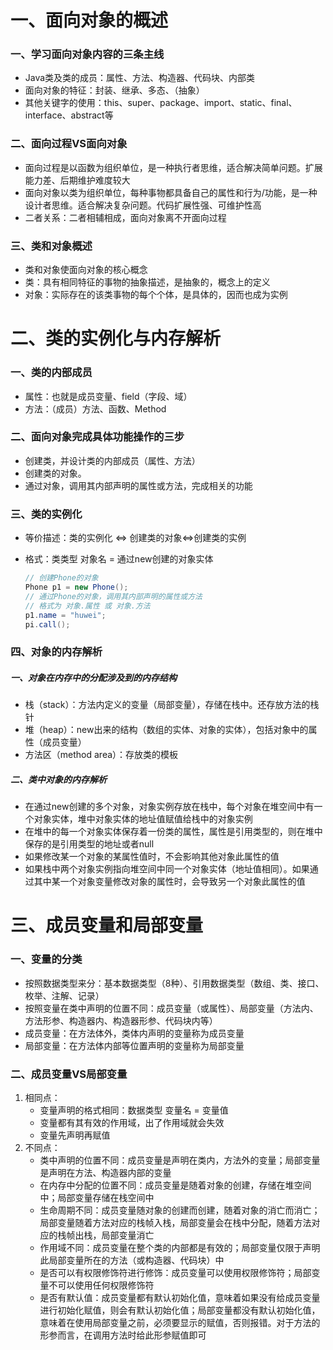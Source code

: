 # 一、面向对象的概述

### 一、学习面向对象内容的三条主线

- Java类及类的成员：属性、方法、构造器、代码块、内部类
- 面向对象的特征：封装、继承、多态、（抽象）
- 其他关键字的使用：this、super、package、import、static、final、interface、abstract等

### 二、面向过程VS面向对象

- 面向过程是以函数为组织单位，是一种执行者思维，适合解决简单问题。扩展能力差、后期维护难度较大
- 面向对象以类为组织单位，每种事物都具备自己的属性和行为/功能，是一种设计者思维。适合解决复杂问题。代码扩展性强、可维护性高
- 二者关系：二者相辅相成，面向对象离不开面向过程

### 三、类和对象概述

- 类和对象使面向对象的核心概念
- 类：具有相同特征的事物的抽象描述，是抽象的，概念上的定义
- 对象：实际存在的该类事物的每个个体，是具体的，因而也成为实例

# 二、类的实例化与内存解析

### 一、类的内部成员

- 属性：也就是成员变量、field（字段、域）
- 方法：（成员）方法、函数、Method

### 二、面向对象完成具体功能操作的三步

- 创建类，并设计类的内部成员（属性、方法）
- 创建类的对象。
- 通过对象，调用其内部声明的属性或方法，完成相关的功能

### 三、类的实例化

- 等价描述：类的实例化 <=> 创建类的对象<=>创建类的实例

- 格式：类类型 对象名 = 通过new创建的对象实体

	```java
	// 创建Phone的对象
	Phone p1 = new Phone();
	// 通过Phone的对象，调用其内部声明的属性或方法
	// 格式为 对象.属性 或 对象.方法
	p1.name = "huwei";
	pi.call();
	```

### 四、对象的内存解析

##### 一、对象在内存中的分配涉及到的内存结构

- 栈（stack）：方法内定义的变量（局部变量），存储在栈中。还存放方法的栈针
- 堆（heap）：new出来的结构（数组的实体、对象的实体），包括对象中的属性（成员变量）
- 方法区（method area）：存放类的模板

##### 二、类中对象的内存解析

- 在通过new创建的多个对象，对象实例存放在栈中，每个对象在堆空间中有一个对象实体，堆中对象实体的地址值赋值给栈中的对象实例
- 在堆中的每一个对象实体保存着一份类的属性，属性是引用类型的，则在堆中保存的是引用类型的地址或者null
- 如果修改某一个对象的某属性值时，不会影响其他对象此属性的值
- 如果栈中两个对象实例指向堆空间中同一个对象实体（地址值相同）。如果通过其中某一个对象变量修改对象的属性时，会导致另一个对象此属性的值

#  三、成员变量和局部变量

### 一、变量的分类

- 按照数据类型来分：基本数据类型（8种）、引用数据类型（数组、类、接口、枚举、注解、记录）
- 按照变量在类中声明的位置不同：成员变量（或属性）、局部变量（方法内、方法形参、构造器内、构造器形参、代码块内等）
- 成员变量：在方法体外，类体内声明的变量称为成员变量
- 局部变量：在方法体内部等位置声明的变量称为局部变量

### 二、成员变量VS局部变量

1. 相同点：
	- 变量声明的格式相同：数据类型 变量名 = 变量值
	- 变量都有其有效的作用域，出了作用域就会失效
	- 变量先声明再赋值
2. 不同点：
	- 类中声明的位置不同：成员变量是声明在类内，方法外的变量；局部变量是声明在方法、构造器内部的变量
	- 在内存中分配的位置不同：成员变量是随着对象的创建，存储在堆空间中；局部变量存储在栈空间中
	- 生命周期不同：成员变量随对象的创建而创建，随着对象的消亡而消亡；局部变量随着方法对应的栈帧入栈，局部变量会在栈中分配，随着方法对应的栈帧出栈，局部变量消亡
	- 作用域不同：成员变量在整个类的内部都是有效的；局部变量仅限于声明此局部变量所在的方法（或构造器、代码块）中
	- 是否可以有权限修饰符进行修饰：成员变量可以使用权限修饰符；局部变量不可以使用任何权限修饰符
	- 是否有默认值：成员变量都有默认初始化值，意味着如果没有给成员变量进行初始化赋值，则会有默认初始化值；局部变量都没有默认初始化值，意味着在使用局部变量之前，必须要显示的赋值，否则报错。对于方法的形参而言，在调用方法时给此形参赋值即可

